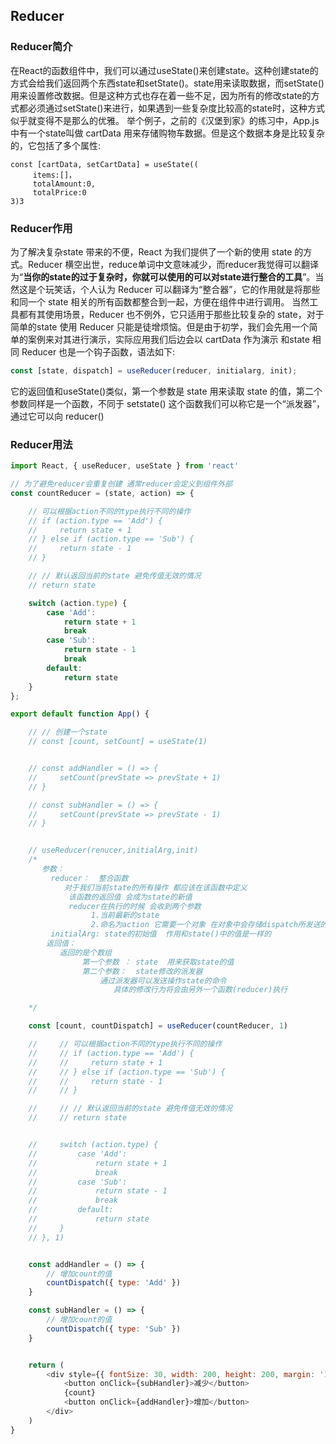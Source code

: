 ## Reducer

### Reducer简介

在React的函数组件中，我们可以通过useState()来创建state。这种创建state的方式会给我们返回两个东西state和setState()。state用来读取数据，而setState()用来设置修改数据。但是这种方式也存在着一些不足，因为所有的修改state的方式都必须通过setState()来进行，如果遇到一些复杂度比较高的state时，这种方式似乎就变得不是那么的优雅。
举个例子，之前的《汉堡到家》的练习中，App.js 中有一个state叫做 cartData 用来存储购物车数据。但是这个数据本身是比较复杂的，它包括了多个属性:

```
const [cartData, setCartData] = useState((
     items:[]，
     totalAmount:0,
     totalPrice:0
3)3
```

### Reducer作用

 为了解决复杂state 带来的不便，React 为我们提供了一个新的使用 state 的方式。Reducer 横空出世，reduce单词中文意味减少，而reducer我觉得可以翻译为“**当你的state的过于复杂时，你就可以使用的可以对state进行整合的工具**”。当然这是个玩笑话，个人认为 Reducer 可以翻译为“整合器”，它的作用就是将那些和同一个 state 相关的所有函数都整合到一起，方便在组件中进行调用。
当然工具都有其使用场景，Reducer 也不例外，它只适用于那些比较复杂的 state，对于简单的state 使用 Reducer 只能是徒增烦恼。但是由于初学，我们会先用一个简单的案例来对其进行演示，实际应用我们后边会以 cartData 作为演示
和state 相同 Reducer 也是一个钩子函数，语法如下:

```js
const [state, dispatch] = useReducer(reducer, initialarg, init);
```

它的返回值和useState()类似，第一个参数是 state 用来读取 state 的值，第二个参数同样是一个函数，不同于 setstate() 这个函数我们可以称它是一个“派发器”，通过它可以向 reducer()

### Reducer用法

```js
import React, { useReducer, useState } from 'react'

// 为了避免reducer会重复创建 通常reducer会定义到组件外部
const countReducer = (state, action) => {

    // 可以根据action不同的type执行不同的操作
    // if (action.type == 'Add') {
    //     return state + 1
    // } else if (action.type == 'Sub') {
    //     return state - 1
    // }

    // // 默认返回当前的state 避免传值无效的情况
    // return state

    switch (action.type) {
        case 'Add':
            return state + 1
            break
        case 'Sub':
            return state - 1
            break
        default:
            return state
    }
};

export default function App() {

    // // 创建一个state
    // const [count, setCount] = useState(1)


    // const addHandler = () => {
    //     setCount(prevState => prevState + 1)
    // }

    // const subHandler = () => {
    //     setCount(prevState => prevState - 1)
    // }


    // useReducer(renucer,initialArg,init)
    /* 
       参数：
         reducer：  整合函数
            对于我们当前state的所有操作 都应该在该函数中定义
             该函数的返回值 会成为state的新值
             reducer在执行的时候 会收到两个参数
                  1.当前最新的state
                  2.命名为action 它需要一个对象 在对象中会存储dispatch所发送的指令
         initialArg: state的初始值  作用和state()中的值是一样的
        返回值：
           返回的是个数组
                第一个参数 ： state  用来获取state的值
                第二个参数：  state修改的派发器
                    通过派发器可以发送操作state的命令
                       具体的修改行为将会由另外一个函数(reducer)执行

    */

    const [count, countDispatch] = useReducer(countReducer, 1)

    //     // 可以根据action不同的type执行不同的操作
    //     // if (action.type == 'Add') {
    //     //     return state + 1
    //     // } else if (action.type == 'Sub') {
    //     //     return state - 1
    //     // }

    //     // // 默认返回当前的state 避免传值无效的情况
    //     // return state


    //     switch (action.type) {
    //         case 'Add':
    //             return state + 1
    //             break
    //         case 'Sub':
    //             return state - 1
    //             break
    //         default:
    //             return state
    //     }
    // }, 1)


    const addHandler = () => {
        // 增加count的值
        countDispatch({ type: 'Add' })
    }

    const subHandler = () => {
        // 增加count的值 
        countDispatch({ type: 'Sub' })
    }


    return (
        <div style={{ fontSize: 30, width: 200, height: 200, margin: '100px auto', textAlign: 'center' }}>
            <button onClick={subHandler}>减少</button>
            {count}
            <button onClick={addHandler}>增加</button>
        </div>
    )
}

```

